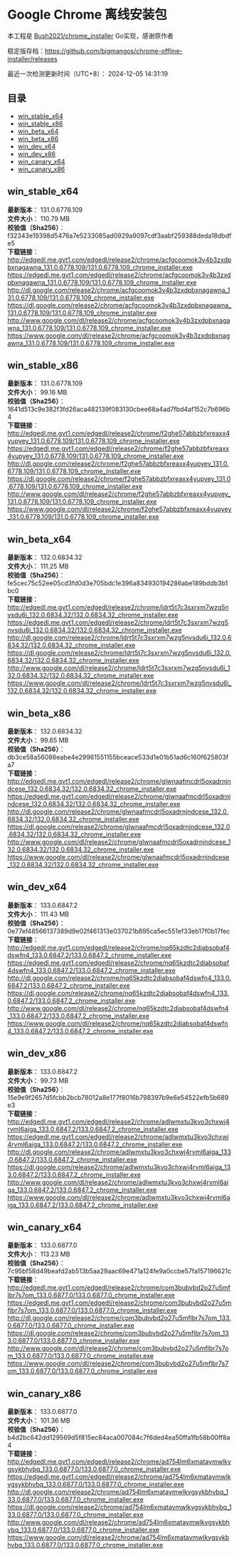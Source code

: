 # Google Chrome 离线安装包
本工程是 [Bush2021/chrome_installer](https://github.com/Bush2021/chrome_installer) Go实现，感谢原作者

稳定版存档：<https://github.com/bigmangos/chrome-offline-installer/releases>

最近一次检测更新时间（UTC+8）：
2024-12-05 14:31:19

## 目录
* [win_stable_x64](https://github.com/bigmangos/chrome-offline-installer?tab=readme-ov-file#win_stable_x64)
* [win_stable_x86](https://github.com/bigmangos/chrome-offline-installer?tab=readme-ov-file#win_stable_x86)
* [win_beta_x64](https://github.com/bigmangos/chrome-offline-installer?tab=readme-ov-file#win_beta_x64)
* [win_beta_x86](https://github.com/bigmangos/chrome-offline-installer?tab=readme-ov-file#win_beta_x86)
* [win_dev_x64](https://github.com/bigmangos/chrome-offline-installer?tab=readme-ov-file#win_dev_x64)
* [win_dev_x86](https://github.com/bigmangos/chrome-offline-installer?tab=readme-ov-file#win_dev_x86)
* [win_canary_x64](https://github.com/bigmangos/chrome-offline-installer?tab=readme-ov-file#win_canary_x64)
* [win_canary_x86](https://github.com/bigmangos/chrome-offline-installer?tab=readme-ov-file#win_canary_x86)

## win_stable_x64
**最新版本**： 131.0.6778.109  
**文件大小**： 110.79 MB  
**校验值（Sha256）**： f32343e19398d5476a7e5233085ad0929a9097cdf3aabf259388deda18dbdfe5  
**下载链接**：
http://edgedl.me.gvt1.com/edgedl/release2/chrome/acfgcoomok3v4b3zxdpbxnagawna_131.0.6778.109/131.0.6778.109_chrome_installer.exe
https://edgedl.me.gvt1.com/edgedl/release2/chrome/acfgcoomok3v4b3zxdpbxnagawna_131.0.6778.109/131.0.6778.109_chrome_installer.exe
http://dl.google.com/release2/chrome/acfgcoomok3v4b3zxdpbxnagawna_131.0.6778.109/131.0.6778.109_chrome_installer.exe
https://dl.google.com/release2/chrome/acfgcoomok3v4b3zxdpbxnagawna_131.0.6778.109/131.0.6778.109_chrome_installer.exe
http://www.google.com/dl/release2/chrome/acfgcoomok3v4b3zxdpbxnagawna_131.0.6778.109/131.0.6778.109_chrome_installer.exe
https://www.google.com/dl/release2/chrome/acfgcoomok3v4b3zxdpbxnagawna_131.0.6778.109/131.0.6778.109_chrome_installer.exe
## win_stable_x86
**最新版本**： 131.0.6778.109  
**文件大小**： 99.16 MB  
**校验值（Sha256）**： 1641d513c9e382f3fd26aca482139f083130cbee68a4ad7fbd4af152c7b696b4  
**下载链接**：
http://edgedl.me.gvt1.com/edgedl/release2/chrome/f2ghe57abbzbfxreaxx4yupyey_131.0.6778.109/131.0.6778.109_chrome_installer.exe
https://edgedl.me.gvt1.com/edgedl/release2/chrome/f2ghe57abbzbfxreaxx4yupyey_131.0.6778.109/131.0.6778.109_chrome_installer.exe
http://dl.google.com/release2/chrome/f2ghe57abbzbfxreaxx4yupyey_131.0.6778.109/131.0.6778.109_chrome_installer.exe
https://dl.google.com/release2/chrome/f2ghe57abbzbfxreaxx4yupyey_131.0.6778.109/131.0.6778.109_chrome_installer.exe
http://www.google.com/dl/release2/chrome/f2ghe57abbzbfxreaxx4yupyey_131.0.6778.109/131.0.6778.109_chrome_installer.exe
https://www.google.com/dl/release2/chrome/f2ghe57abbzbfxreaxx4yupyey_131.0.6778.109/131.0.6778.109_chrome_installer.exe
## win_beta_x64
**最新版本**： 132.0.6834.32  
**文件大小**： 111.25 MB  
**校验值（Sha256）**： fe5cec75c52ee05cd3fd0d3e705bdc1e396a834930194286abe189bddb3b1bc0  
**下载链接**：
http://edgedl.me.gvt1.com/edgedl/release2/chrome/ldrt5t7c3sxrxm7wzg5nvsdu6i_132.0.6834.32/132.0.6834.32_chrome_installer.exe
https://edgedl.me.gvt1.com/edgedl/release2/chrome/ldrt5t7c3sxrxm7wzg5nvsdu6i_132.0.6834.32/132.0.6834.32_chrome_installer.exe
http://dl.google.com/release2/chrome/ldrt5t7c3sxrxm7wzg5nvsdu6i_132.0.6834.32/132.0.6834.32_chrome_installer.exe
https://dl.google.com/release2/chrome/ldrt5t7c3sxrxm7wzg5nvsdu6i_132.0.6834.32/132.0.6834.32_chrome_installer.exe
http://www.google.com/dl/release2/chrome/ldrt5t7c3sxrxm7wzg5nvsdu6i_132.0.6834.32/132.0.6834.32_chrome_installer.exe
https://www.google.com/dl/release2/chrome/ldrt5t7c3sxrxm7wzg5nvsdu6i_132.0.6834.32/132.0.6834.32_chrome_installer.exe
## win_beta_x86
**最新版本**： 132.0.6834.32  
**文件大小**： 99.65 MB  
**校验值（Sha256）**： db3ce58a56086eabe4e29961551155bceace533d1e01b51ad6c160f625803fa7  
**下载链接**：
http://edgedl.me.gvt1.com/edgedl/release2/chrome/glwnaafmcdrl5oxadrnjndcese_132.0.6834.32/132.0.6834.32_chrome_installer.exe
https://edgedl.me.gvt1.com/edgedl/release2/chrome/glwnaafmcdrl5oxadrnjndcese_132.0.6834.32/132.0.6834.32_chrome_installer.exe
http://dl.google.com/release2/chrome/glwnaafmcdrl5oxadrnjndcese_132.0.6834.32/132.0.6834.32_chrome_installer.exe
https://dl.google.com/release2/chrome/glwnaafmcdrl5oxadrnjndcese_132.0.6834.32/132.0.6834.32_chrome_installer.exe
http://www.google.com/dl/release2/chrome/glwnaafmcdrl5oxadrnjndcese_132.0.6834.32/132.0.6834.32_chrome_installer.exe
https://www.google.com/dl/release2/chrome/glwnaafmcdrl5oxadrnjndcese_132.0.6834.32/132.0.6834.32_chrome_installer.exe
## win_dev_x64
**最新版本**： 133.0.6847.2  
**文件大小**： 111.43 MB  
**校验值（Sha256）**： 0e77ef48566137389d9e02f461313e037021b895ca5ec551ef33eb17f0b17fec  
**下载链接**：
http://edgedl.me.gvt1.com/edgedl/release2/chrome/nq65kzdtc2diabsobaf4dswfn4_133.0.6847.2/133.0.6847.2_chrome_installer.exe
https://edgedl.me.gvt1.com/edgedl/release2/chrome/nq65kzdtc2diabsobaf4dswfn4_133.0.6847.2/133.0.6847.2_chrome_installer.exe
http://dl.google.com/release2/chrome/nq65kzdtc2diabsobaf4dswfn4_133.0.6847.2/133.0.6847.2_chrome_installer.exe
https://dl.google.com/release2/chrome/nq65kzdtc2diabsobaf4dswfn4_133.0.6847.2/133.0.6847.2_chrome_installer.exe
http://www.google.com/dl/release2/chrome/nq65kzdtc2diabsobaf4dswfn4_133.0.6847.2/133.0.6847.2_chrome_installer.exe
https://www.google.com/dl/release2/chrome/nq65kzdtc2diabsobaf4dswfn4_133.0.6847.2/133.0.6847.2_chrome_installer.exe
## win_dev_x86
**最新版本**： 133.0.6847.2  
**文件大小**： 99.73 MB  
**校验值（Sha256）**： 15e9e9f2657d5fcbb2bcb78012a8e177f8016b798397b9e6e54522efb5b689e3  
**下载链接**：
http://edgedl.me.gvt1.com/edgedl/release2/chrome/adlwmxtu3kvo3chxwj4rvml6aiga_133.0.6847.2/133.0.6847.2_chrome_installer.exe
https://edgedl.me.gvt1.com/edgedl/release2/chrome/adlwmxtu3kvo3chxwj4rvml6aiga_133.0.6847.2/133.0.6847.2_chrome_installer.exe
http://dl.google.com/release2/chrome/adlwmxtu3kvo3chxwj4rvml6aiga_133.0.6847.2/133.0.6847.2_chrome_installer.exe
https://dl.google.com/release2/chrome/adlwmxtu3kvo3chxwj4rvml6aiga_133.0.6847.2/133.0.6847.2_chrome_installer.exe
http://www.google.com/dl/release2/chrome/adlwmxtu3kvo3chxwj4rvml6aiga_133.0.6847.2/133.0.6847.2_chrome_installer.exe
https://www.google.com/dl/release2/chrome/adlwmxtu3kvo3chxwj4rvml6aiga_133.0.6847.2/133.0.6847.2_chrome_installer.exe
## win_canary_x64
**最新版本**： 133.0.6877.0  
**文件大小**： 113.23 MB  
**校验值（Sha256）**： 7c95bf58d49beafd2ab513b5aa29aac69e471a124fe9a0ccbe57fa157196621c  
**下载链接**：
http://edgedl.me.gvt1.com/edgedl/release2/chrome/com3bubvbd2o27u5mflbr7s7om_133.0.6877.0/133.0.6877.0_chrome_installer.exe
https://edgedl.me.gvt1.com/edgedl/release2/chrome/com3bubvbd2o27u5mflbr7s7om_133.0.6877.0/133.0.6877.0_chrome_installer.exe
http://dl.google.com/release2/chrome/com3bubvbd2o27u5mflbr7s7om_133.0.6877.0/133.0.6877.0_chrome_installer.exe
https://dl.google.com/release2/chrome/com3bubvbd2o27u5mflbr7s7om_133.0.6877.0/133.0.6877.0_chrome_installer.exe
http://www.google.com/dl/release2/chrome/com3bubvbd2o27u5mflbr7s7om_133.0.6877.0/133.0.6877.0_chrome_installer.exe
https://www.google.com/dl/release2/chrome/com3bubvbd2o27u5mflbr7s7om_133.0.6877.0/133.0.6877.0_chrome_installer.exe
## win_canary_x86
**最新版本**： 133.0.6877.0  
**文件大小**： 101.36 MB  
**校验值（Sha256）**： b4d2bc642dd129569d5f815ec84aca007084c7f6ded4ea50ffa1fb58b00ff8a4  
**下载链接**：
http://edgedl.me.gvt1.com/edgedl/release2/chrome/ad754lm6xmataymwlkvgsykbhvbq_133.0.6877.0/133.0.6877.0_chrome_installer.exe
https://edgedl.me.gvt1.com/edgedl/release2/chrome/ad754lm6xmataymwlkvgsykbhvbq_133.0.6877.0/133.0.6877.0_chrome_installer.exe
http://dl.google.com/release2/chrome/ad754lm6xmataymwlkvgsykbhvbq_133.0.6877.0/133.0.6877.0_chrome_installer.exe
https://dl.google.com/release2/chrome/ad754lm6xmataymwlkvgsykbhvbq_133.0.6877.0/133.0.6877.0_chrome_installer.exe
http://www.google.com/dl/release2/chrome/ad754lm6xmataymwlkvgsykbhvbq_133.0.6877.0/133.0.6877.0_chrome_installer.exe
https://www.google.com/dl/release2/chrome/ad754lm6xmataymwlkvgsykbhvbq_133.0.6877.0/133.0.6877.0_chrome_installer.exe
